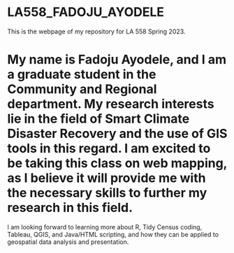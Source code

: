 # LA558_FADOJU_AYODELE
This is the webpage of my repository for LA 558 Spring 2023.
# My name is Fadoju Ayodele, and I am a graduate student in the Community and Regional department. My research interests lie in the field of Smart Climate Disaster Recovery and the use of GIS tools in this regard. I am excited to be taking this class on web mapping, as I believe it will provide me with the necessary skills to further my research in this field.

I am looking forward to learning more about R, Tidy Census coding, Tableau, QGIS, and Java/HTML scripting, and how they can be applied to geospatial data analysis and presentation. 
